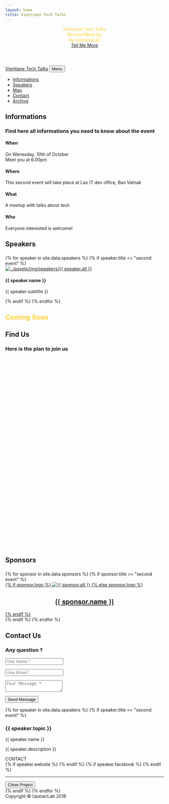 ```yaml
---
layout: home
title: Vientiane Tech Talks
---
```

<!-- Header -->
<header class="masthead" id="page-top">
	<div class="container">
		<div class="intro-text">
			<div style="color: #fed136;" class="intro-lead-in">Vientiane Tech Talks</div>
			<div style="color: #fed136;" class="intro-heading text-uppercase">Second Meet Up</div>
			<div style="color: #fed136;" class="intro-lead-in">by UpstairsLab</div>
			<a class="btn btn-primary btn-xl text-uppercase js-scroll-trigger" href="#services">Tell Me More</a>
		</div>
	</div>
</header>
<!-- Navigation -->
<nav class="navbar navbar-expand-lg navbar-dark fixed-top" id="mainNav">
	<div class="container">
		<a class="navbar-brand js-scroll-trigger" href="#page-top">Vientiane Tech Talks</a>
		<button class="navbar-toggler navbar-toggler-right" type="button" data-toggle="collapse" data-target="#navbarResponsive" aria-controls="navbarResponsive" aria-expanded="false" aria-label="Toggle navigation">Menu<i class="fa fa-bars"></i></button>
		<div class="collapse navbar-collapse" id="navbarResponsive">
			<ul class="navbar-nav text-uppercase ml-auto">
				<li class="nav-item">
					<a class="nav-link js-scroll-trigger" href="#services">Informations</a>
				</li>
				<li class="nav-item">
					<a class="nav-link js-scroll-trigger" href="#portfolio">Speakers</a>
				</li>
				<li class="nav-item">
					<a class="nav-link js-scroll-trigger" href="#map">Map</a>
				</li>
				<li class="nav-item">
					<a class="nav-link js-scroll-trigger" href="#contact">Contact</a>
				</li>
				<li class="nav-item">
					<a class="nav-link js-scroll-trigger" href="/archive.html">Archive</a>
				</li>
			</ul>
		</div>
	</div>
</nav>
<!-- About -->
<section id="services">
	<div class="container">
		<div class="row">
			<div class="col-lg-12 text-center">
				<h2 class="section-heading text-uppercase">Informations</h2>
				<h3 class="section-subheading text-muted">Find here all informations you need to know about the event</h3>
			</div>
		</div>
		<div class="row text-center">
			<div class="col-md-3">
				<span class="fa-stack fa-4x">
					<i class="fa fa-circle fa-stack-2x text-primary"></i>
					<i class="fa fa-calendar fa-stack-1x fa-inverse"></i>
				</span>
				<h4 class="service-heading">When</h4>
				<p class="text-muted">On Wenesday, 10th of October<br>Meet you at 6.00pm</p>
			</div>
			<div class="col-md-3">
				<span class="fa-stack fa-4x">
					<i class="fa fa-circle fa-stack-2x text-primary"></i>
					<i class="fa fa-map fa-stack-1x fa-inverse"></i>
				</span>
				<h4 class="service-heading">Where</h4>
				<p class="text-muted">This second event will take place at Lao IT dev office, Ban Vatnak</p>
			</div>
			<div class="col-md-3">
				<span class="fa-stack fa-4x">
					<i class="fa fa-circle fa-stack-2x text-primary"></i>
					<i class="fa fa-comments fa-stack-1x fa-inverse"></i>
				</span>
				<h4 class="service-heading">What</h4>
				<p class="text-muted">A meetup with talks about tech</p>
			</div>
			<div class="col-md-3">
				<span class="fa-stack fa-4x">
					<i class="fa fa-circle fa-stack-2x text-primary"></i>
					<i class="fa fa-child fa-stack-1x fa-inverse"></i>
				</span>
				<h4 class="service-heading">Who</h4>
				<p class="text-muted">Everyone interested is welcome!</p>
			</div>
		</div>
	</div>
</section>
<!-- Speakers -->
<section class="bg-light" id="portfolio">
	<div class="container">
		<div class="row">
			<div class="col-lg-12 text-center">
				<h2 class="section-heading text-uppercase">Speakers</h2>
				<h3 class="section-subheading text-muted"></h3>
			</div>
		</div>
		<div class="row">
{% for speaker in site.data.speakers %}
	{% if speaker.title == "second event" %}
			<div class="col-md-3 col-sm-6 portfolio-item">
				<a class="portfolio-link" data-toggle="modal" href="#portfolioModal{{ speaker.number }}">
					<div class="portfolio-hover">
						<div class="portfolio-hover-content">
							<i class="fa fa-plus fa-3x"></i>
						</div>
					</div>
					<img class="img-fluid" src="../assets/img/speakers/{{ speaker.img }}" alt="../assets/img/speakers/{{ speaker.alt }}">
				</a>
				<div class="portfolio-caption">
					<h4> {{ speaker.name }} </h4>
					<p class="text-muted">{{ speaker.subtitle }}</p>
				</div>
			</div>
	{% endif %}
{% endfor %}
			<div class="col-lg-12 text-center">
				<h2 style="color: #fed136" class="section-heading text-uppercase">Coming Soon</h2>
			</div>
		</div>
	</div>
</section>
<!-- Map -->
<section id="map">
	<div class="container">
		<div class="row">
			<div class="col-lg-12 text-center">
				<h2 class="section-heading text-uppercase">Find Us</h2>
				<h3 class="section-subheading text-muted">Here is the plan to join us</h3>
			</div>
		</div>
		<div class="row">
			<div class="col-lg-12">
				<div id='map_box' style="width: auto; height: 600px;"></div>
			</div>
		</div>
	</div>
</section>
<!-- Clients -->
<section class="py-5 bg-light">
	<div class="container">
		<div class="row">
			<div class="col-lg-12 text-center">
				<h2 class="section-heading text-uppercase">Sponsors</h2>
				<h3 class="section-subheading text-muted"></h3>
			</div>
		</div>
		<div class="row">
{% for sponsor in site.data.sponsors %}
	{% if sponsor.title == "second event" %}
			<div class="col">
				<a style="text-align: center;" href="{{ sponsor.website }}">
		{% if sponsor.logo %}
					<img class="img-fluid d-block mx-auto" src="../assets/img/logos/{{ sponsor.logo }}" alt="{{ sponsor.alt }}">
		{% else sponsor.logo %}
					<h2 style="font-family: 'Kaushan Script','Helvetica Neue',Helvetica,Arial,cursive">{{ sponsor.name }}</h2>
		{% endif %}
				</a>
			</div>
	{% endif %}
{% endfor %}
		</div>
	</div>
</section>
<!-- Contact -->
<section id="contact">
	<div class="container">
		<div class="row">
			<div class="col-lg-12 text-center">
				<h2 class="section-heading text-uppercase">Contact Us</h2>
				<h3 class="section-subheading text-muted">Any question ?</h3>
			</div>
		</div>
		<div class="row">
			<div class="col-lg-12">
				<form  name="sentMessage" action="https://formspree.io/contact@nicolasduquesne.com" method="POST">
				<!-- formspree -->
					<input type="hidden" name="_next" value="#" />
					<input type="hidden" name="_language" value="en" />
					<div class="row">
						<div class="col-md-6">
							<div class="form-group">
								<input class="form-control" name="name" id="name" type="text" placeholder="Your Name *" required="required" data-validation-required-message="Please enter your name." />
								<p class="help-block text-danger"></p>
							</div>
							<div class="form-group">
								<input class="form-control" id="email" name="_replyto" type="email" placeholder="Your Email *" required="required" data-validation-required-message="Please enter your email address." />
								<p class="help-block text-danger"></p>
							</div>
						</div>
						<div class="col-md-6">
							<div class="form-group">
								<textarea class="form-control" id="message" name="message" placeholder="Your Message *" required="required" data-validation-required-message="Please enter a message."></textarea>
								<p class="help-block text-danger"></p>
							</div>
						</div>
						<div class="clearfix">
						</div>
						<div class="col-lg-12 text-center">
							<div id="success">
							</div>
							<button  class="btn btn-primary btn-xl text-uppercase" type="submit">Send Message</button>
						</div>
					</div>
				</form>
			</div>
		</div>
	</div>
</section>
<!-- Portfolio Modals -->
{% for speaker in site.data.speakers %}
	{% if speaker.title == "second event" %}
<div class="portfolio-modal modal fade" id="portfolioModal{{ speaker.number }}" tabindex="-1" role="dialog" aria-hidden="true">
	<div class="modal-dialog">
		<div class="modal-content">
			<div class="close-modal" data-dismiss="modal">
				<div class="lr">
					<div class="rl"></div>
				</div>
			</div>
			<div class="container">
				<div class="row">
					<div class="col-lg-8 mx-auto">
						<div class="modal-body">
						<!-- Project Details Go Here -->
							<h3 class="text-uppercase">{{ speaker.topic }}</h3>
							<p class="item-intro text-muted">{{ speaker.name }}</p>
							<!-- <img class="img-fluid d-block mx-auto" style="max-height: 300px;" src="../assets/img/speakers/{{ speaker.img }}" alt="../assets/img/speakers/{{ speaker.alt }}"> -->
							<p>{{ speaker.description }}</p>
							<div class="col-md-12">CONTACT</div>
							<div class="col-md-6 offset-md-3">
		{% if speaker.website %}
								<span class="col-md-6"><a href="{{ speaker.website }}"><i class="fa fa-internet-explorer fa-2x"></i></a></span>
		{% endif %}
		{% if speaker.facebook %}
								<span class="col-md-6"><a href="{{ speaker.facebook }}"><i class="fa fa-facebook fa-2x"></i></a></span>
		{% endif %}
							</div>
							<hr>
							<button class="btn btn-primary" data-dismiss="modal" type="button"><i class="fa fa-times"></i>Close Project</button>
						</div>
					</div>
				</div>
			</div>
		</div>
	</div>
</div>
	{% endif %}
{% endfor %}
<!-- Footer -->
<footer>
	<div class="container">
		<div class="row">
			<div class="col-md-4">
				<span class="copyright">Copyright &copy; UpstairLab 2018</span>
			</div>
		</div>
	</div>
</footer>